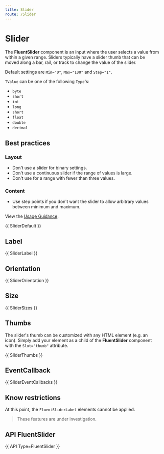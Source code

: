 ```yaml
---
title: Slider
route: /Slider
---
```


# Slider

The **FluentSlider** component is an input where the user selects a value from within a given range. Sliders typically have a slider thumb that can be moved along a bar, rail, or track to change the value of the slider.

Default settings are `Min="0"`, `Max="100"` and `Step="1"`.

`TValue` can be one of the following `Type`'s:  

- `byte`
- `short`
- `int`  
- `long`  
- `short`  
- `float`  
- `double`  
- `decimal`  

## Best practices

### Layout

- Don't use a slider for binary settings.
- Don't use a continuous slider if the range of values is large.
- Don't use for a range with fewer than three values.

### Content

- Use step points if you don't want the slider to allow arbitrary values between minimum and maximum.

View the [Usage Guidance](https://fluent2.microsoft.design/components/web/react/slider/usage).

{{ SliderDefault }}

## Label

{{ SliderLabel }}

## Orientation

{{ SliderOrientation }}

## Size

{{ SliderSizes }}

## Thumbs

The slider's thumb can be customized with any HTML element (e.g. an icon). Simply add your element as a child of the **FluentSlider** component with the `Slot="thumb"` attribute.

{{ SliderThumbs }}

## EventCallback

{{ SliderEventCallbacks }}

## Know restrictions

At this point, the `FluentSliderLabel` elements cannot be applied.

> These features are under investigation.

##  API FluentSlider

{{ API Type=FluentSlider<int> }}
